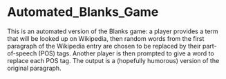 # Automated_Blanks_Game
This is an automated version of the Blanks game: a player provides a term that will be looked up on Wikipedia, then random words from the first paragraph of the Wikipedia entry are chosen to be replaced by their part-of-speech (POS) tags. Another player is then prompted to give a word to replace each POS tag. The output is a (hopefully humorous) version of the original paragraph.
